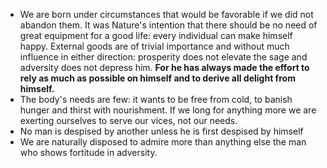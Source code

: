 - We are born under circumstances that would be favorable if we did not abandon them. It was Nature's intention that there should be no need of great equipment for a good life: every individual can make himself happy. External goods are of trivial importance and without much influence in either direction: prosperity does not elevate the sage and adversity does not depress him. **For he has always made the effort to rely as much as possible on himself and to derive all delight from himself.**
- The body's needs are few: it wants to be free from cold, to banish hunger and thirst with nourishment. If we long for anything more we are exerting ourselves to serve our vices, not our needs.
- No man is despised by another unless he is first despised by himself
- We are naturally disposed to admire more than anything else the man who shows fortitude in adversity.